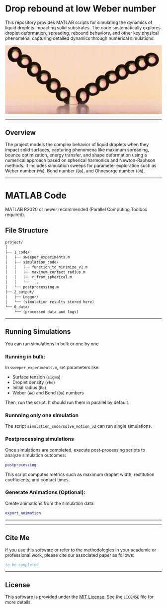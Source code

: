 
# Drop rebound at low Weber number

This repository provides MATLAB scripts for simulating the dynamics of liquid droplets impacting solid substrates. The code systematically explores droplet deformation, spreading, rebound behaviors, and other key physical phenomena, capturing detailed dynamics through numerical simulations.

![Rebound](bounce.png)

---

## Overview

The project models the complex behavior of liquid droplets when they impact solid surfaces, capturing phenomena like maximum spreading, bounce optimization, energy transfer, and shape deformation using a numerical approach based on spherical harmonics and Newton-Raphson methods. It includes simulation sweeps for parameter exploration such as Weber number (`We`), Bond number (`Bo`), and Ohnesorge number (`Oh`).

---

# MATLAB Code


MATLAB R2020 or newer recommended (Parallel Computing Toolbox required).


## File Structure

```
project/
│
├── 1_code/
│   ├── sweeper_experiments.m
│   ├── simulation_code/
│   │   ├── function_to_minimize_v1.m
│   │   ├── maximum_contact_radius.m
│   │   ├── r_from_spherical.m
│   │   └── ...
│   └── postprocessing.m
├── 2_output/
│   ├── Logger/
│   └── (simulation results stored here)
└── 0_data/
    └── (processed data and logs)
```

---

## Running Simulations

You can run simulations in bulk or one by one
### Running in bulk:


In `sweeper_experiments.m`, set parameters like:
- Surface tension (`sigma`)
- Droplet density (`rho`)
- Initial radius (`Ro`)
- Weber (`We`) and Bond (`Bo`) numbers

Then, run the script. It should run them in parallel by default.

### Runnning only one simulation

The script `simulation_code/solve_motion_v2` can run single simulations. 

### Postprocessing simulations

Once simulations are completed, execute post-processing scripts to analyze simulation outcomes:

```matlab
postprocessing
```

This script computes metrics such as maximum droplet width, restitution coefficients, and contact times.

### Generate Animations (Optional):

   Create animations from the simulation data:

   ```matlab
   export_animation
   ```

---


---

## Cite Me

If you use this software or refer to the methodologies in your academic or professional work, please cite our associated paper as follows:

```bibtex
to be completed
```

---

## License

This software is provided under the [MIT License](LICENSE). See the `LICENSE` file for more details.
